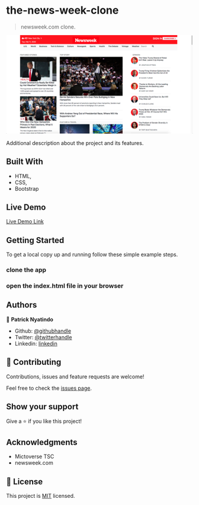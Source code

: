 # the-news-week-clone

>newsweek.com clone.

![screenshot](./images/screen_shot.png)

Additional description about the project and its features.

## Built With

- HTML,
- CSS,
- Bootstrap

## Live Demo

[Live Demo Link](https://cocky-goldstine-738bb6.netlify.com/)

## Getting Started

To get a local copy up and running follow these simple example steps.

### clone the app

### open the index.html file in your browser

## Authors

👤 **Patrick Nyatindo**

- Github: [@githubhandle](https://github.com/nyatindopatrick)
- Twitter: [@twitterhandle](https://twitter.com/nyatindopatrick)
- Linkedin: [linkedin](https://linkedin.com/in/nyatindopatrick)

## 🤝 Contributing

Contributions, issues and feature requests are welcome!

Feel free to check the [issues page](https://github.com/nyatindopatrick/the-news-week-clone/issues).

## Show your support

Give a ⭐️ if you like this project!

## Acknowledgments

- Mictoverse TSC
- newsweek.com

## 📝 License

This project is [MIT](lic.url) licensed.
